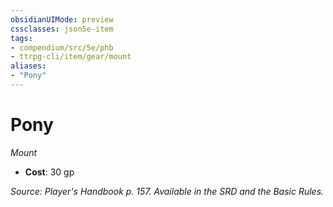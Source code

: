 ```yaml
---
obsidianUIMode: preview
cssclasses: json5e-item
tags:
- compendium/src/5e/phb
- ttrpg-cli/item/gear/mount
aliases: 
- "Pony"
---
```

# Pony
*Mount*  

- **Cost**: 30 gp

*Source: Player's Handbook p. 157. Available in the SRD and the Basic Rules.*